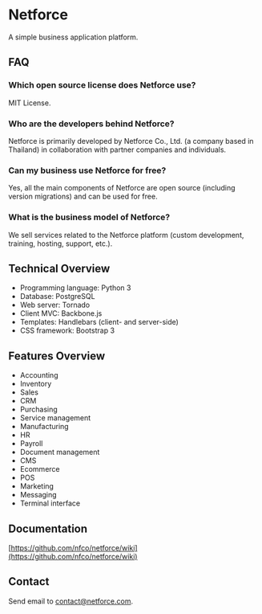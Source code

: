 # Netforce

A simple business application platform.

## FAQ

### Which open source license does Netforce use?

MIT License.

### Who are the developers behind Netforce?

Netforce is primarily developed by Netforce Co., Ltd. (a company based in Thailand) in collaboration with partner companies and individuals.

### Can my business use Netforce for free?

Yes, all the main components of Netforce are open source (including version migrations) and can be used for free.

### What is the business model of Netforce?

We sell services related to the Netforce platform (custom development, training, hosting, support, etc.).

## Technical Overview

* Programming language: Python 3
* Database: PostgreSQL
* Web server: Tornado
* Client MVC: Backbone.js
* Templates: Handlebars (client- and server-side)
* CSS framework: Bootstrap 3

## Features Overview

* Accounting
* Inventory
* Sales
* CRM
* Purchasing
* Service management
* Manufacturing
* HR
* Payroll
* Document management
* CMS
* Ecommerce
* POS
* Marketing
* Messaging
* Terminal interface

## Documentation

[https://github.com/nfco/netforce/wiki](https://github.com/nfco/netforce/wiki)

## Contact

Send email to contact@netforce.com.
